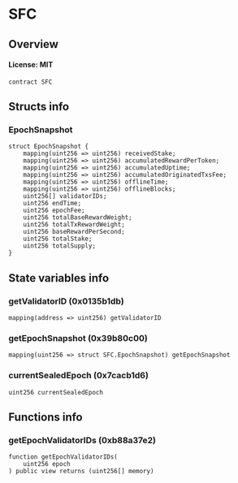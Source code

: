 # SFC

## Overview

#### License: MIT

```solidity
contract SFC
```


## Structs info

### EpochSnapshot

```solidity
struct EpochSnapshot {
	mapping(uint256 => uint256) receivedStake;
	mapping(uint256 => uint256) accumulatedRewardPerToken;
	mapping(uint256 => uint256) accumulatedUptime;
	mapping(uint256 => uint256) accumulatedOriginatedTxsFee;
	mapping(uint256 => uint256) offlineTime;
	mapping(uint256 => uint256) offlineBlocks;
	uint256[] validatorIDs;
	uint256 endTime;
	uint256 epochFee;
	uint256 totalBaseRewardWeight;
	uint256 totalTxRewardWeight;
	uint256 baseRewardPerSecond;
	uint256 totalStake;
	uint256 totalSupply;
}
```


## State variables info

### getValidatorID (0x0135b1db)

```solidity
mapping(address => uint256) getValidatorID
```


### getEpochSnapshot (0x39b80c00)

```solidity
mapping(uint256 => struct SFC.EpochSnapshot) getEpochSnapshot
```


### currentSealedEpoch (0x7cacb1d6)

```solidity
uint256 currentSealedEpoch
```


## Functions info

### getEpochValidatorIDs (0xb88a37e2)

```solidity
function getEpochValidatorIDs(
    uint256 epoch
) public view returns (uint256[] memory)
```


